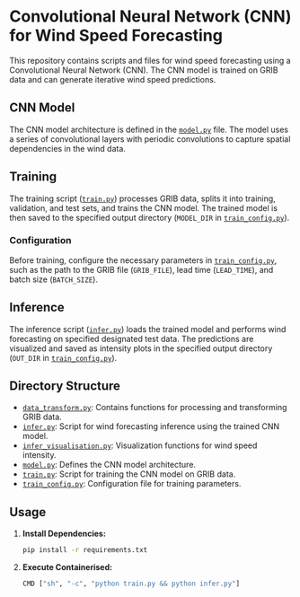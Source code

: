 # Convolutional Neural Network (CNN) for Wind Speed Forecasting

This repository contains scripts and files for wind speed forecasting using a Convolutional Neural Network (CNN). The CNN model is trained on GRIB data and can generate iterative wind speed predictions.

## CNN Model

The CNN model architecture is defined in the [`model.py`](model.py) file. The model uses a series of convolutional layers with periodic convolutions to capture spatial dependencies in the wind data.

## Training

The training script ([`train.py`](train.py)) processes GRIB data, splits it into training, validation, and test sets, and trains the CNN model. The trained model is then saved to the specified output directory (`MODEL_DIR` in [`train_config.py`](train_config.py)).

### Configuration

Before training, configure the necessary parameters in [`train_config.py`](train_config.py), such as the path to the GRIB file (`GRIB_FILE`), lead time (`LEAD_TIME`), and batch size (`BATCH_SIZE`).

## Inference

The inference script ([`infer.py`](infer.py)) loads the trained model and performs wind forecasting on specified designated test data. The predictions are visualized and saved as intensity plots in the specified output directory (`OUT_DIR` in [`train_config.py`](train_config.py)).

## Directory Structure

- [`data_transform.py`](data_transform.py): Contains functions for processing and transforming GRIB data.
- [`infer.py`](infer.py): Script for wind forecasting inference using the trained CNN model.
- [`infer_visualisation.py`](infer_visualisation.py): Visualization functions for wind speed intensity.
- [`model.py`](model.py): Defines the CNN model architecture.
- [`train.py`](train.py): Script for training the CNN model on GRIB data.
- [`train_config.py`](train_config.py): Configuration file for training parameters.

## Usage

1. **Install Dependencies:**
   ```bash
   pip install -r requirements.txt

2. **Execute Containerised:**
   ```bash
   CMD ["sh", "-c", "python train.py && python infer.py"]
 
